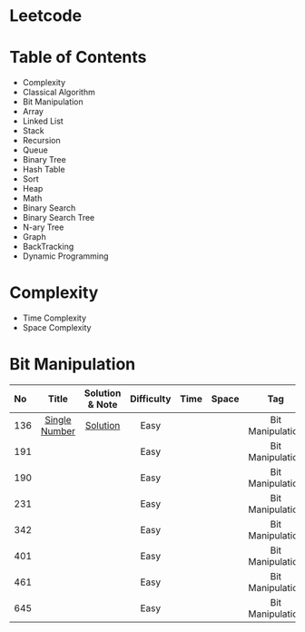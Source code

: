 # Leetcode
# Table of Contents
- Complexity
- Classical Algorithm
- Bit Manipulation
- Array
- Linked List
- Stack
- Recursion
- Queue
- Binary Tree
- Hash Table
- Sort
- Heap
- Math
- Binary Search
- Binary Search Tree
- N-ary Tree
- Graph
- BackTracking
- Dynamic Programming
# Complexity
- Time Complexity
- Space Complexity
# Bit Manipulation
| No | Title | Solution & Note | Difficulty | Time | Space | Tag |
| :--- | :----: | :--------: |:----: |:----: |:----: |:----: |
| 136 |[Single Number](https://leetcode.com/problems/single-number/) | [Solution](https://github.com/Cecilia-xu/Leetcode/blob/master/136/Solution.md) | Easy | |  |Bit Manipulation|
| 191 | |  | Easy | |  |Bit Manipulation|
| 190 | |  | Easy | |  |Bit Manipulation|
| 231 | |  | Easy | |  |Bit Manipulation|
| 342 | |  | Easy | |  |Bit Manipulation|
| 401 | |  | Easy | |  |Bit Manipulation|
| 461 | |  | Easy | |  |Bit Manipulation|
| 645 | |  | Easy | |  |Bit Manipulation|
